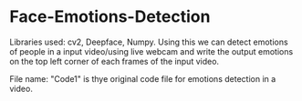 # Face-Emotions-Detection
Libraries used: cv2, Deepface, Numpy.
Using this we can detect emotions of people in a input video/using live webcam and write the output emotions on the top left corner of each frames of the input video.


File name: "Code1" is thye original code file for emotions detection in a video.
